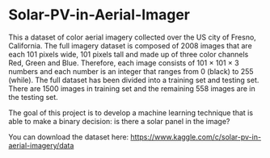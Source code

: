 # Solar-PV-in-Aerial-Imager

This a dataset of color aerial imagery collected over the US city of Fresno, California. The full imagery dataset is composed of 2008 images that are each 101 pixels wide, 101 pixels tall and made up of three color channels Red, Green and Blue. Therefore, each image consists of 101 × 101 × 3 numbers and each number is an integer that ranges from 0 (black) to 255 (while). The full dataset has been divided into a training set and testing set. There are 1500 images in training set and the remaining 558 images are in the testing set. 

The goal of this project is to develop a machine learning technique that is able to make a binary decision: is there a solar panel in the image?

You can download the dataset here: https://www.kaggle.com/c/solar-pv-in-aerial-imagery/data

